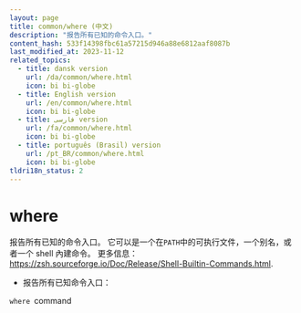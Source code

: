 ```yaml
---
layout: page
title: common/where (中文)
description: "报告所有已知的命令入口。"
content_hash: 533f14398fbc61a57215d946a88e6812aaf8087b
last_modified_at: 2023-11-12
related_topics:
  - title: dansk version
    url: /da/common/where.html
    icon: bi bi-globe
  - title: English version
    url: /en/common/where.html
    icon: bi bi-globe
  - title: فارسی version
    url: /fa/common/where.html
    icon: bi bi-globe
  - title: português (Brasil) version
    url: /pt_BR/common/where.html
    icon: bi bi-globe
tldri18n_status: 2
---
```

# where

报告所有已知的命令入口。
它可以是一个在`PATH`中的可执行文件，一个别名，或者一个 shell 內建命令。
更多信息：<https://zsh.sourceforge.io/Doc/Release/Shell-Builtin-Commands.html>.

- 报告所有已知命令入口：

`where `<span class="tldr-var badge badge-pill bg-dark-lm bg-white-dm text-white-lm text-dark-dm font-weight-bold">command</span>
